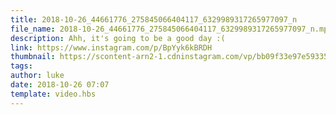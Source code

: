 ```yaml
---
title: 2018-10-26_44661776_275845066404117_6329989317265977097_n
file_name: 2018-10-26_44661776_275845066404117_6329989317265977097_n.mp4
description: Ahh, it's going to be a good day :(
link: https://www.instagram.com/p/BpYyk6kBRDH
thumbnail: https://scontent-arn2-1.cdninstagram.com/vp/bb09f33e97e593359ac3d94872ac2e0c/5C2B7267/t51.2885-15/sh0.08/e35/s640x640/44254459_276352306338690_2198761133697925120_n.jpg?_nc_ht=scontent-arn2-1.cdninstagram.com
tags: 
author: luke
date: 2018-10-26 07:07
template: video.hbs
---
```

